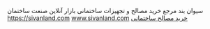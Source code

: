 سیوان بند مرجع خرید مصالح و تجهیزات ساختمانی 
بازار آنلاین صنعت ساختمان
https://sivanland.com
www.sivanland.com
<a href="https://sivanland.com">خرید مصالح ساختمانی</a>
